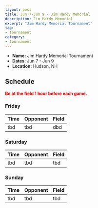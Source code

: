 ```yaml
---
layout: post
title: Jun 7-Jun 9 - Jim Hardy Memorial
description: Jim Hardy Memorial
excerpt: "Jim Hardy Memorial Tournament"
tag:
- tournament
category:
- tournament
---
```

* **Name:** Jim Hardy Memorial Tournament
* **Dates:** Jun 7 - Jun 9
* **Location:** Hudson, NH

## Schedule
**<span style="color:red">Be at the field 1 hour before each game.</span>**

### Friday

| Time | Opponent | Field |
|:---  |:---      |:---   |
| tbd  | tbd      | dbd  |


### Saturday

| Time | Opponent | Field |
|:---  |:---      |:---   |
| tbd  | tbd      | tbd  |


### Sunday

| Time | Opponent | Field |
|:---  |:---      |:---   |
| tbd  | tbd      | tbd  |



